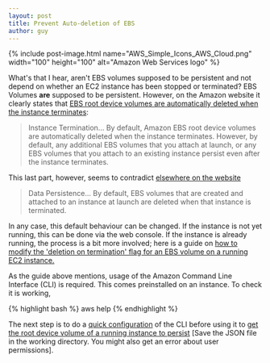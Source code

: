 ```yaml
---
layout: post
title: Prevent Auto-deletion of EBS
author: guy
---
```


{% include post-image.html name="AWS_Simple_Icons_AWS_Cloud.png" width="100" height="100" alt="Amazon Web Services logo" %}

What's that I hear, aren't EBS volumes supposed to be persistent and not depend on whether an EC2 instance has been stopped or terminated? EBS Volumes **are** supposed to be persistent. However, on the Amazon website it clearly states that <a href="http://docs.aws.amazon.com/AWSEC2/latest/UserGuide/terminating-instances.html">EBS root device volumes are automatically deleted when the instance terminates</a>:

> Instance Termination... By default, Amazon EBS root device volumes are automatically deleted when the instance terminates. However, by default, any additional EBS volumes that you attach at launch, or any EBS volumes that you attach to an existing instance persist even after the instance terminates.
                      
This last part, however, seems to contradict <a href="http://docs.aws.amazon.com/AWSEC2/latest/UserGuide/EBSVolumes.html">elsewhere on the website</a>

> Data Persistence... By default, EBS volumes that are created and attached to an instance at launch are deleted when that instance is terminated.

In any case, this default behaviour can be changed. If the instance is not yet running, this can be done via the web console. If the instance is already running, the process is a bit more involved; here is a guide on <a href="http://www.petewilcock.com/how-to-modify-deletion-on-termination-flag-for-ebs-volume-on-running-ec2-instance/">how to modify the 'deletion on termination' flag for an EBS volume on a running EC2 instance.</a>
                      
As the guide above mentions, usage of the Amazon Command Line Interface (CLI) is required. This comes preinstalled on an instance. To check it is working,

{% highlight bash %}
aws help
{% endhighlight %}

The next step is to do a <a href="http://docs.aws.amazon.com/cli/latest/userguide/cli-chap-getting-started.html">quick configuration</a> of the CLI before using it to <a href="http://docs.aws.amazon.com/AWSEC2/latest/UserGuide/terminating-instances.html#delete-on-termination-running-instance">get the root device volume of a running instance to persist</a> [Save the JSON file in the working directory. You might also get an error about user permissions].